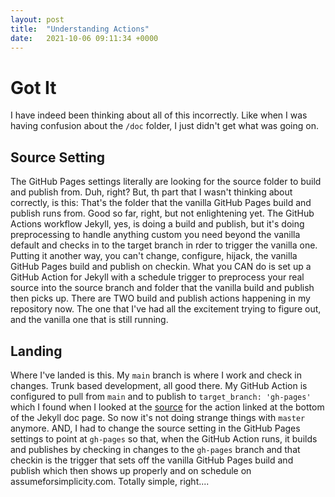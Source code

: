 ```yaml
---
layout: post
title:  "Understanding Actions"
date:   2021-10-06 09:11:34 +0000
---
```


# Got It
I have indeed been thinking about all of this incorrectly. Like when I was having confusion about the ```/doc``` folder, I just didn't get what was going on.  

## Source Setting
The GitHub Pages settings literally are looking for the source folder to build and publish from. Duh, right? But, th part that I wasn't thinking about correctly, is this: That's the folder that the vanilla GitHub Pages build and publish runs from. Good so far, right, but not enlightening yet. The GitHub Actions workflow Jekyll, yes, is doing a build and publish, but it's doing preprocessing to handle anything custom you need beyond the vanilla default and checks in to the target branch in rder to trigger the vanilla one. Putting it another way, you can't change, configure, hijack, the vanilla GitHub Pages build and publish on checkin. What you CAN do is set up a GitHub Action for Jekyll with a schedule trigger to preprocess your real source into the source branch and folder that the vanilla build and publish then picks up. There are TWO build and publish actions happening in my repository now. The one that I've had all the excitement trying to figure out, and the vanilla one that is still running.  

## Landing
Where I've landed is this. My ```main``` branch is where I work and check in changes. Trunk based development, all good there. My GitHub Action is configured to pull from ```main``` and to publish to ```target_branch: 'gh-pages'``` which I found when I looked at the [source][jekyll-action] for the action linked at the bottom of the Jekyll doc page. So now it's not doing strange things with ```master``` anymore. AND, I had to change the source setting in the GitHub Pages settings to point at ```gh-pages``` so that, when the GitHub Action runs, it builds and publishes by checking in changes to the ```gh-pages``` branch and that checkin is the trigger that sets off the vanilla GitHub Pages build and publish which then shows up properly and on schedule on assumeforsimplicity.com. Totally simple, right....

[jekyll-action]: https://github.com/marketplace/actions/jekyll-actions
